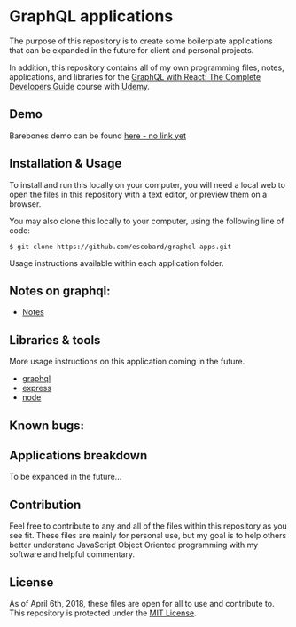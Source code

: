 # GraphQL applications

The purpose of this repository is to create some boilerplate applications that can be expanded in the future for client and personal projects.

In addition, this repository contains all of my own programming files, notes, applications, and libraries for the [GraphQL with React: The Complete Developers Guide](https://www.udemy.com/graphql-with-react-course/) course with [Udemy](https://www.udemy.com).

## Demo

Barebones demo can be found [here - no link yet](https://lottery-app-1990.herokuapp.com)

## Installation & Usage

To install and run this locally on your computer, you will need a local web to open the files in this repository with a text editor, or preview them on a browser.

You may also clone this locally to your computer, using the following line of code:

```
$ git clone https://github.com/escobard/graphql-apps.git
```

Usage instructions available within each application folder.

## Notes on graphql:

* [Notes](https://github.com/escobard/graphql-apps/wiki/Notes)

## Libraries & tools

More usage instructions on this application coming in the future.

* [graphql](http://graphql.org)
* [express](https://www.express.com/)
* [node](https://nodejs.org/en/)

## Known bugs:

## Applications breakdown

To be expanded in the future...

## Contribution

Feel free to contribute to any and all of the files within this repository as you see fit. These files are mainly for personal use, but my goal is to help others better understand JavaScript Object Oriented programming with my software and helpful commentary.

## License

As of April 6th, 2018, these files are open for all to use and contribute to. This repository is protected under the [MIT License](http://choosealicense.com/licenses/mit/).
